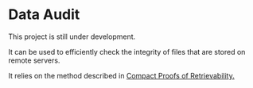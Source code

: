 # Data Audit

This project is still under development.

It can be used to efficiently check the integrity of files that are stored on remote
servers. 

It relies on the method described in [Compact Proofs of Retrievability.](https://cseweb.ucsd.edu/~hovav/dist/verstore.pdf)
